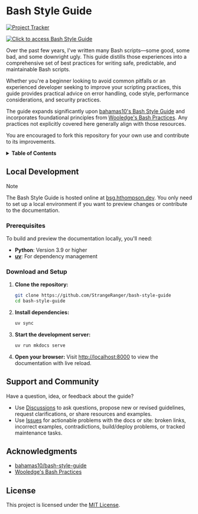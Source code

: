 # Bash Style Guide

[![Project Tracker](https://img.shields.io/badge/repo%20status-Project%20Tracker-lightgrey)](https://hthompson.dev/project-tracker#project-255784006)

[![Click to access Bash Style Guide](https://img.shields.io/badge/Click%20to%20access%20Bash%20Style%20Guide-blue?style=for-the-badge)](https://bsg.hthompson.dev)

Over the past few years, I've written many Bash scripts—some good, some bad, and some downright ugly. This guide distills those experiences into a comprehensive set of best practices for writing safe, predictable, and maintainable Bash scripts.

Whether you're a beginner looking to avoid common pitfalls or an experienced developer seeking to improve your scripting practices, this guide provides practical advice on error handling, code style, performance considerations, and security practices.

The guide expands significantly upon [bahamas10's Bash Style Guide](https://github.com/bahamas10/bash-style-guide) and incorporates foundational principles from [Wooledge's Bash Practices](http://mywiki.wooledge.org/BashGuide/Practices). Any practices not explicitly covered here generally align with those resources.

You are encouraged to fork this repository for your own use and contribute to its improvements.

<details>
<summary><strong>Table of Contents</strong></summary>

- [Bash Style Guide](#bash-style-guide)
  - [Local Development](#local-development)
    - [Prerequisites](#prerequisites)
    - [Download and Setup](#download-and-setup)
  - [Support and Community](#support-and-community)
  - [Acknowledgments](#acknowledgments)
  - [License](#license)

</details>

## Local Development

> [!NOTE]
> The Bash Style Guide is hosted online at [bsg.hthompson.dev](https://bsg.hthompson.dev). You only need to set up a local environment if you want to preview changes or contribute to the documentation.

### Prerequisites

To build and preview the documentation locally, you'll need:

- **Python**: Version 3.9 or higher
- **[uv](https://github.com/astral-sh/uv#installation)**: For dependency management

### Download and Setup

1. **Clone the repository:**
    ```bash
    git clone https://github.com/StrangeRanger/bash-style-guide
    cd bash-style-guide
    ```

2. **Install dependencies:**
   ```bash
   uv sync
   ```

3. **Start the development server:**
   ```bash
   uv run mkdocs serve
   ```

4. **Open your browser:**
   Visit [http://localhost:8000](http://localhost:8000) to view the documentation with live reload.

## Support and Community

Have a question, idea, or feedback about the guide?

- Use [Discussions](https://github.com/StrangeRanger/bash-style-guide/discussions) to ask questions, propose new or revised guidelines, request clarifications, or share resources and examples.
- Use [Issues](https://github.com/StrangeRanger/bash-style-guide/issues) for actionable problems with the docs or site: broken links, incorrect examples, contradictions, build/deploy problems, or tracked maintenance tasks.

## Acknowledgments

- [bahamas10/bash-style-guide](https://github.com/bahamas10/bash-style-guide)
- [Wooledge's Bash Practices](http://mywiki.wooledge.org/BashGuide/Practices)

## License

This project is licensed under the [MIT License](LICENSE).
